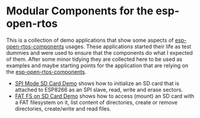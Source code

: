 # Modular Components for the esp-open-rtos

This is a collection of demo applications that show some aspects of [esp-open-rtos-components](https://github.com/quietboil/esp-open-rtos-components) usages. These applications started their life as test dummies and were used to ensure that the components do what I expected of them. After some minor tidying they are collected here to be used as examples and maybe starting points for the application that are relying on the [esp-open-rtos-components](https://github.com/quietboil/esp-open-rtos-components).

- [SPI Mode SD Card Demo](sdcard_demo) shows how to initialize an SD card that is attached to ESP8266 as an SPI slave, read, write and erase sectors.
- [FAT FS on SD Card Demo](fatfs_sdcard_demo) shows how to access (mount) an SD card with a FAT filesystem on it, list content of directories, create or remove directories, create/write and read files.
